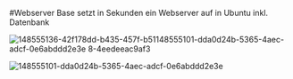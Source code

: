 #Webserver Base setzt in Sekunden ein Webserver auf in Ubuntu inkl. Datenbank



![148555136-42f178dd-b435-457f-b51![148555101-dda0d24b-5365-4aec-adcf-0e6abddd2e3e](https://user-images.githubusercontent.com/38042163/160140664-1356dba2-6802-46bc-992c-c084d9a7c151.png)
8-4eedeeac9af3](https://user-images.githubusercontent.com/38042163/160140619-5a1fb429-0bec-444c-b435-48efdb464f9c.png)

![148555101-dda0d24b-5365-4aec-adcf-0e6abddd2e3e](https://user-images.githubusercontent.com/38042163/160140722-63a11f6e-b343-493f-8bc9-6262c965c1c4.png)

